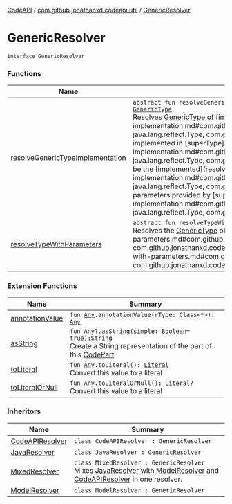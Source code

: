 [CodeAPI](../../index.md) / [com.github.jonathanxd.codeapi.util](../index.md) / [GenericResolver](.)

# GenericResolver

`interface GenericResolver`

### Functions

| Name | Summary |
|---|---|
| [resolveGenericTypeImplementation](resolve-generic-type-implementation.md) | `abstract fun resolveGenericTypeImplementation(superType: Type, implemented: Type, codeTypeResolver: `[`CodeTypeResolver`](../../com.github.jonathanxd.codeapi.type/-code-type-resolver/index.md)`<*>): `[`GenericType`](../../com.github.jonathanxd.codeapi.type/-generic-type/index.md)<br>Resolves [GenericType](../../com.github.jonathanxd.codeapi.type/-generic-type/index.md) of [implemented](resolve-generic-type-implementation.md#com.github.jonathanxd.codeapi.util.GenericResolver$resolveGenericTypeImplementation(java.lang.reflect.Type, java.lang.reflect.Type, com.github.jonathanxd.codeapi.type.CodeTypeResolver((kotlin.Any)))/implemented) type, which was implemented in [superType](resolve-generic-type-implementation.md#com.github.jonathanxd.codeapi.util.GenericResolver$resolveGenericTypeImplementation(java.lang.reflect.Type, java.lang.reflect.Type, com.github.jonathanxd.codeapi.type.CodeTypeResolver((kotlin.Any)))/superType). This generic type should be the [implemented](resolve-generic-type-implementation.md#com.github.jonathanxd.codeapi.util.GenericResolver$resolveGenericTypeImplementation(java.lang.reflect.Type, java.lang.reflect.Type, com.github.jonathanxd.codeapi.type.CodeTypeResolver((kotlin.Any)))/implemented) belong with type parameters provided by [superType](resolve-generic-type-implementation.md#com.github.jonathanxd.codeapi.util.GenericResolver$resolveGenericTypeImplementation(java.lang.reflect.Type, java.lang.reflect.Type, com.github.jonathanxd.codeapi.type.CodeTypeResolver((kotlin.Any)))/superType). |
| [resolveTypeWithParameters](resolve-type-with-parameters.md) | `abstract fun resolveTypeWithParameters(type: Type, codeTypeResolver: `[`CodeTypeResolver`](../../com.github.jonathanxd.codeapi.type/-code-type-resolver/index.md)`<*>): `[`GenericType`](../../com.github.jonathanxd.codeapi.type/-generic-type/index.md)<br>Resolves the [GenericType](../../com.github.jonathanxd.codeapi.type/-generic-type/index.md) of [type](resolve-type-with-parameters.md#com.github.jonathanxd.codeapi.util.GenericResolver$resolveTypeWithParameters(java.lang.reflect.Type, com.github.jonathanxd.codeapi.type.CodeTypeResolver((kotlin.Any)))/type). This generic type should be the [type](resolve-type-with-parameters.md#com.github.jonathanxd.codeapi.util.GenericResolver$resolveTypeWithParameters(java.lang.reflect.Type, com.github.jonathanxd.codeapi.type.CodeTypeResolver((kotlin.Any)))/type) belong with their type parameters. |

### Extension Functions

| Name | Summary |
|---|---|
| [annotationValue](../../com.github.jonathanxd.codeapi.util.conversion/kotlin.-any/annotation-value.md) | `fun `[`Any`](https://kotlinlang.org/api/latest/jvm/stdlib/kotlin/-any/index.html)`.annotationValue(rType: Class<*>): `[`Any`](https://kotlinlang.org/api/latest/jvm/stdlib/kotlin/-any/index.html) |
| [asString](../kotlin.-any/as-string.md) | `fun `[`Any`](https://kotlinlang.org/api/latest/jvm/stdlib/kotlin/-any/index.html)`?.asString(simple: `[`Boolean`](https://kotlinlang.org/api/latest/jvm/stdlib/kotlin/-boolean/index.html)` = true): `[`String`](https://kotlinlang.org/api/latest/jvm/stdlib/kotlin/-string/index.html)<br>Create a String representation of the part of this [CodePart](../../com.github.jonathanxd.codeapi/-code-part/index.md) |
| [toLiteral](../../com.github.jonathanxd.codeapi.util.conversion/kotlin.-any/to-literal.md) | `fun `[`Any`](https://kotlinlang.org/api/latest/jvm/stdlib/kotlin/-any/index.html)`.toLiteral(): `[`Literal`](../../com.github.jonathanxd.codeapi.literal/-literal/index.md)<br>Convert this value to a literal |
| [toLiteralOrNull](../../com.github.jonathanxd.codeapi.util.conversion/kotlin.-any/to-literal-or-null.md) | `fun `[`Any`](https://kotlinlang.org/api/latest/jvm/stdlib/kotlin/-any/index.html)`.toLiteralOrNull(): `[`Literal`](../../com.github.jonathanxd.codeapi.literal/-literal/index.md)`?`<br>Convert this value to a literal |

### Inheritors

| Name | Summary |
|---|---|
| [CodeAPIResolver](../-code-a-p-i-resolver/index.md) | `class CodeAPIResolver : GenericResolver` |
| [JavaResolver](../-java-resolver/index.md) | `class JavaResolver : GenericResolver` |
| [MixedResolver](../-mixed-resolver/index.md) | `class MixedResolver : GenericResolver`<br>Mixes [JavaResolver](../-java-resolver/index.md) with [ModelResolver](../../com.github.jonathanxd.codeapi.type/-model-resolver/index.md) and [CodeAPIResolver](../-code-a-p-i-resolver/index.md) in one resolver. |
| [ModelResolver](../../com.github.jonathanxd.codeapi.type/-model-resolver/index.md) | `class ModelResolver : GenericResolver` |
